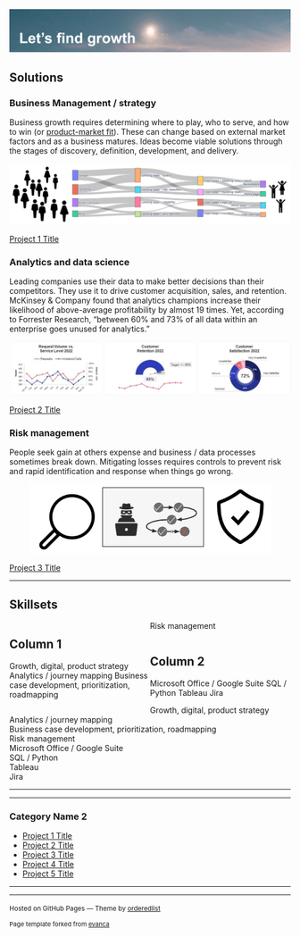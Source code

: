 <img src="images/lets find growth.png?raw=true"/>

## Solutions

### Business Management / strategy 

Business growth requires determining where to play, who to serve, and how to win (or [product-market fit](https://medium.com/@jnvipul/pm-corner-what-is-product-market-fit-pmf-9c087b7edadd)). These can change based on external market factors and as a business matures. Ideas become viable solutions through the stages of discovery, definition, development, and delivery.

<p align="center">
  <img src="images/customer flow logo.png?raw=true"/>
</p>

[Project 1 Title](/sample_page)

### Analytics and data science

Leading companies use their data to make better decisions than their competitors. They use it to drive customer acquisition, sales, and retention. McKinsey & Company found that analytics champions increase their likelihood of above-average profitability by almost 19 times. Yet, according to Forrester Research, “between 60% and 73% of all data within an enterprise goes unused for analytics.” 

<p align="center">
  <img src="images/Customer service dashboard truncated.png?raw=true"/>
</p>

[Project 2 Title](/pdf/sample_presentation.pdf)


### Risk management

People seek gain at others expense and business / data processes sometimes break down. Mitigating losses requires controls to prevent risk and rapid identification and response when things go wrong.

<p align="center">
  <img src="images/stop bad stuff.png?raw=true"/>
</p>

[Project 3 Title](http://example.com/)


---

## Skillsets

<html>
<head>
  <style>
    /* Define a class for the two columns */
    .column {
      float: left;
      width: 50%; /* Set the width of each column */
    }
  </style>
</head>
<body>

<div class="column">
  <h2>Column 1</h2>
  <p>
    Growth, digital, product strategy
    Analytics / journey mapping
    Business case development, prioritization, roadmapping</div> 
    Risk management
    </p>
</div>

<div class="column">
  <h2>Column 2</h2>
  <p>
    Microsoft Office / Google Suite
    SQL / Python
    Tableau
    Jira
  </p>
</div>

</body>
</html>

<div class="col1">                          
    <div>Growth, digital, product strategy</div>
    <div>Analytics / journey mapping</div>
    <div>Business case development, prioritization, roadmapping</div> 
    <div>Risk management</div>                           
</div>

<div class="col2">
    <div>Microsoft Office / Google Suite</div>
    <div>SQL / Python</div>   
    <div>Tableau</div>
    <div>Jira</div>
</div>

---

---

### Category Name 2

- [Project 1 Title](http://example.com/)
- [Project 2 Title](http://example.com/)
- [Project 3 Title](http://example.com/)
- [Project 4 Title](http://example.com/)
- [Project 5 Title](http://example.com/)

---




---
<p><small>Hosted on GitHub Pages &mdash; Theme by <a href="https://github.com/orderedlist">orderedlist</a></small></p>
<p style="font-size:11px">Page template forked from <a href="https://github.com/evanca/quick-portfolio">evanca</a></p>
<!-- Remove above link if you don't want to attibute -->
